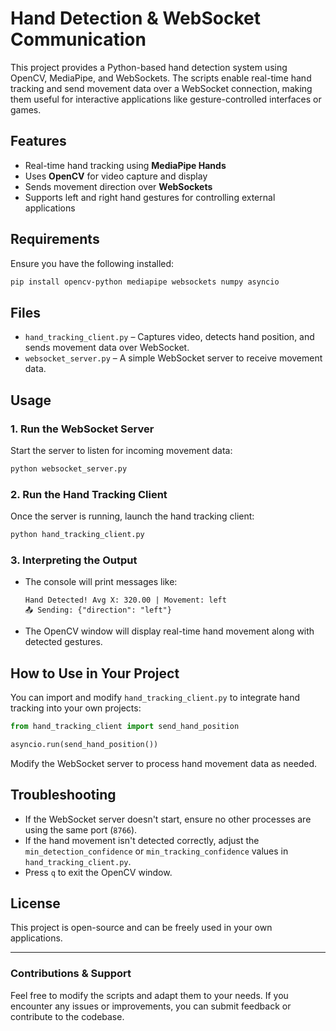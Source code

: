 # Hand Detection & WebSocket Communication

This project provides a Python-based hand detection system using OpenCV, MediaPipe, and WebSockets. The scripts enable real-time hand tracking and send movement data over a WebSocket connection, making them useful for interactive applications like gesture-controlled interfaces or games.

## Features
- Real-time hand tracking using **MediaPipe Hands**
- Uses **OpenCV** for video capture and display
- Sends movement direction over **WebSockets**
- Supports left and right hand gestures for controlling external applications

## Requirements
Ensure you have the following installed:

```sh
pip install opencv-python mediapipe websockets numpy asyncio
```

## Files
- `hand_tracking_client.py` – Captures video, detects hand position, and sends movement data over WebSocket.
- `websocket_server.py` – A simple WebSocket server to receive movement data.

## Usage
### 1. Run the WebSocket Server
Start the server to listen for incoming movement data:

```sh
python websocket_server.py
```

### 2. Run the Hand Tracking Client
Once the server is running, launch the hand tracking client:

```sh
python hand_tracking_client.py
```

### 3. Interpreting the Output
- The console will print messages like:
  ```
  Hand Detected! Avg X: 320.00 | Movement: left
  📤 Sending: {"direction": "left"}
  ```
- The OpenCV window will display real-time hand movement along with detected gestures.

## How to Use in Your Project
You can import and modify `hand_tracking_client.py` to integrate hand tracking into your own projects:

```python
from hand_tracking_client import send_hand_position

asyncio.run(send_hand_position())
```

Modify the WebSocket server to process hand movement data as needed.

## Troubleshooting
- If the WebSocket server doesn't start, ensure no other processes are using the same port (`8766`).
- If the hand movement isn't detected correctly, adjust the `min_detection_confidence` or `min_tracking_confidence` values in `hand_tracking_client.py`.
- Press `q` to exit the OpenCV window.

## License
This project is open-source and can be freely used in your own applications.

---

### Contributions & Support
Feel free to modify the scripts and adapt them to your needs. If you encounter any issues or improvements, you can submit feedback or contribute to the codebase.
